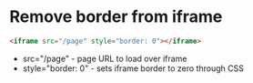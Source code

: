 # Remove border from iframe

```html
<iframe src="/page" style="border: 0"></iframe>
```

- src="/page" - page URL to load over iframe
- style="border: 0" - sets iframe border to zero through CSS
